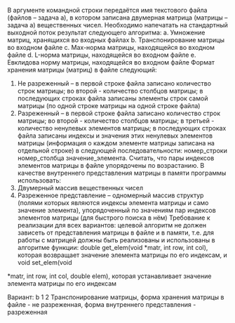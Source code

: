 В аргументе командной строки передаётся имя текстового файла (файлов – задача а), в котором записана двумерная матрица (матрицы – задача а) вещественных чисел. 
Необходимо напечатать на стандартный выходной поток результат следующего алгоритма:
a. Умножение матриц, хранящихся во входных файлах
b. Транспонирование матрицы во входном файле
c. Max-норма матрицы, находящейся во входном файле
d. L-норма матрицы, находящейся во входном файле
e. Евклидова норму матрицы, находящейся во входном файле
Формат хранения матрицы (матриц) в файле следующий:
1. Не разреженный – в первой строке файла записано количество строк матрицы; во второй - количество столбцов матрицы; в последующих строках файла записаны элементы строк самой матрицы (по одной строке матрицы на одной строке файла)
2. Разреженный – в первой строке файла записано количество строк матрицы; во второй - количество столбцов матрицы; в третьей - количество ненулевых элементов матрицы; в последующих строках файла записаны индексы и значения этих ненулевых элементов матрицы (информация о каждом элементе матрицы записана на отдельной строке) в следующей последовательности: номер_строки номер_столбца значение_элемента. Считать, что пары индексов элементов матрицы в файле упорядочены по возрастанию.
В качестве внутреннего представления матрицы в памяти программы использовать:
1. Двумерный массив вещественных чисел
2. Разреженное представление – одномерный массив структур (полями которых являются
индексы элемента матрицы и само значение элемента), упорядоченный по значениям пар индексов элементов матрицы (для быстрого поиска в нём)
Требование к реализации для всех вариантов: целевой алгоритм не должен зависеть от представления матрицы в файле и в памяти, т.е. для работы с матрицей должны быть реализованы и использованы в алгоритме функции: double get_elem(void *matr, int row, int col), которая возвращает значение элемента матрицы по его индексам, и void set_elem(void
 
*matr, int row, int col, double elem), которая устанавливает значение элемента матрицы по его индексам

Вариант: b 1 2
Транспонирование матрицы, форма хранения матрицы в файле - не разреженная, форма внутреннего представления - разреженная
